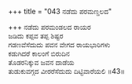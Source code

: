 +++
title = "043 ನಡೆದು ಪರಮಣ್ಡಲದ"

+++
ನಡೆದು ಪರಮಂಡಲದ ರಾಯರ   
ಜಡಿದು ಕಪ್ಪವ ತಪ್ಪ ಶಿಷ್ಟರ   
ಗಡಣವೆಸೆದುದು ಪವನ ವೇಗದ ರಾಯಭಾರಿಗಳು   
ಕಡುಗಿದರೆ ಕಾಲಂಗೆ ಬಿರುದಿನ   
ತೊಡರನಿಕ್ಕುವ ಜವನ ದಾಡೆಯ   
ತುಡುಕುವಗ್ಗದ ವೀರರೆಸೆದುದು ದಿಟ್ಟಿವಾರೆಯಲಿ   ॥43॥